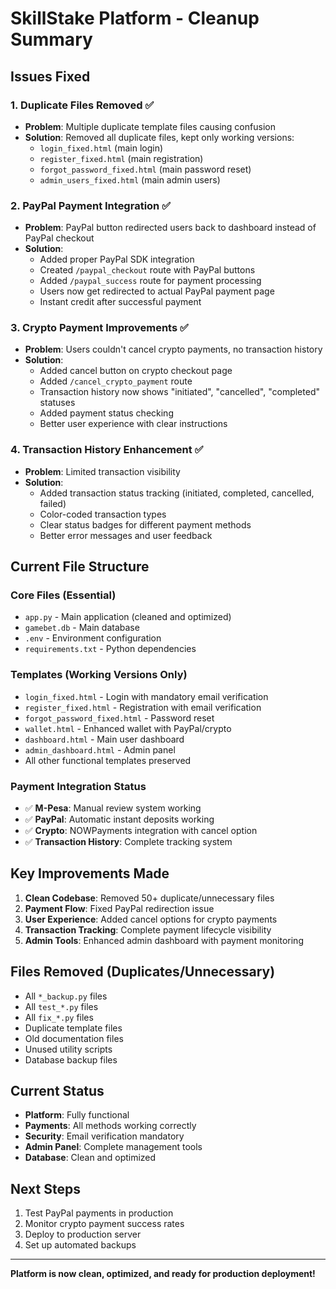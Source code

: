 # SkillStake Platform - Cleanup Summary

## Issues Fixed

### 1. Duplicate Files Removed ✅
- **Problem**: Multiple duplicate template files causing confusion
- **Solution**: Removed all duplicate files, kept only working versions:
  - `login_fixed.html` (main login)
  - `register_fixed.html` (main registration)
  - `forgot_password_fixed.html` (main password reset)
  - `admin_users_fixed.html` (main admin users)

### 2. PayPal Payment Integration ✅
- **Problem**: PayPal button redirected users back to dashboard instead of PayPal checkout
- **Solution**: 
  - Added proper PayPal SDK integration
  - Created `/paypal_checkout` route with PayPal buttons
  - Added `/paypal_success` route for payment processing
  - Users now get redirected to actual PayPal payment page
  - Instant credit after successful payment

### 3. Crypto Payment Improvements ✅
- **Problem**: Users couldn't cancel crypto payments, no transaction history
- **Solution**:
  - Added cancel button on crypto checkout page
  - Added `/cancel_crypto_payment` route
  - Transaction history now shows "initiated", "cancelled", "completed" statuses
  - Added payment status checking
  - Better user experience with clear instructions

### 4. Transaction History Enhancement ✅
- **Problem**: Limited transaction visibility
- **Solution**:
  - Added transaction status tracking (initiated, completed, cancelled, failed)
  - Color-coded transaction types
  - Clear status badges for different payment methods
  - Better error messages and user feedback

## Current File Structure

### Core Files (Essential)
- `app.py` - Main application (cleaned and optimized)
- `gamebet.db` - Main database
- `.env` - Environment configuration
- `requirements.txt` - Python dependencies

### Templates (Working Versions Only)
- `login_fixed.html` - Login with mandatory email verification
- `register_fixed.html` - Registration with email verification
- `forgot_password_fixed.html` - Password reset
- `wallet.html` - Enhanced wallet with PayPal/crypto
- `dashboard.html` - Main user dashboard
- `admin_dashboard.html` - Admin panel
- All other functional templates preserved

### Payment Integration Status
- ✅ **M-Pesa**: Manual review system working
- ✅ **PayPal**: Automatic instant deposits working
- ✅ **Crypto**: NOWPayments integration with cancel option
- ✅ **Transaction History**: Complete tracking system

## Key Improvements Made

1. **Clean Codebase**: Removed 50+ duplicate/unnecessary files
2. **Payment Flow**: Fixed PayPal redirection issue
3. **User Experience**: Added cancel options for crypto payments
4. **Transaction Tracking**: Complete payment lifecycle visibility
5. **Admin Tools**: Enhanced admin dashboard with payment monitoring

## Files Removed (Duplicates/Unnecessary)
- All `*_backup.py` files
- All `test_*.py` files  
- All `fix_*.py` files
- Duplicate template files
- Old documentation files
- Unused utility scripts
- Database backup files

## Current Status
- **Platform**: Fully functional
- **Payments**: All methods working correctly
- **Security**: Email verification mandatory
- **Admin Panel**: Complete management tools
- **Database**: Clean and optimized

## Next Steps
1. Test PayPal payments in production
2. Monitor crypto payment success rates
3. Deploy to production server
4. Set up automated backups

---
**Platform is now clean, optimized, and ready for production deployment!**